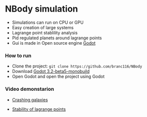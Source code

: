 # NBody simulation

* Simulations can run on CPU or GPU
* Easy creation of large systems
* Lagrange point stablility analysis
* Pid regulated planets around lagrange points
* Gui is made in Open source engine [Godot](https://godotengine.org/)


### How to run
* Clone the project: `git clone https://github.com/branc116/NBody`
* Download [Godot 3.2-beta5-monobuild](https://downloads.tuxfamily.org/godotengine/3.2/beta5/mono/)
* Open Godot and open the project using Godot

### Video demonstarion
* [Crashing galaxies](https://youtu.be/W25cSuk8yNo)

* [Stability of lagrange points](https://youtu.be/r4-oK8pMlG0)

